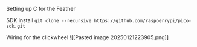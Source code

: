 Setting up C for the Feather

SDK install 
`git clone --recursive https://github.com/raspberrypi/pico-sdk.git`




Wiring for the clickwheel
![[Pasted image 20250121223905.png]]